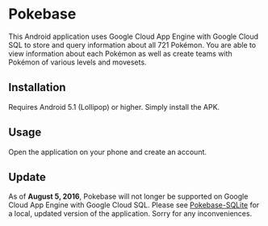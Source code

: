 # Pokebase

This Android application uses Google Cloud App Engine with Google Cloud SQL to store and query 
information about all 721 Pokémon. You are able to view information about each Pokémon as well as
create teams with Pokémon of various levels and movesets.

## Installation

Requires Android 5.1 (Lollipop) or higher. Simply install the APK.

## Usage

Open the application on your phone and create an account.

## Update

As of **August 5, 2016**, Pokebase will not longer be supported on Google Cloud App Engine with Google Cloud SQL.
Please see [Pokebase-SQLite](https://github.com/tylerbwong/Pokebase-SQLite) for a local, updated version of the application. Sorry for any inconveniences.
